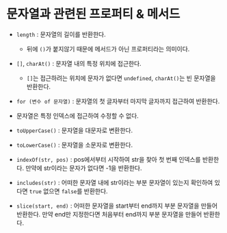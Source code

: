 # 문자열과 관련된 프로퍼티 & 메서드



- `length` : 문자열의 길이를 반환한다.
  - 뒤에 `()`가 붙지않기 때문에 메서드가 아닌 프로퍼티라는 의미이다.
- `[]`, `charAt()` : 문자열 내의 특정 위치에 접근한다.
  - `[]`는 접근하려는 위치에 문자가 없다면 `undefined`, `charAt()`는 빈 문자열을 반환한다.
- `for (변수 of 문자열)` : 문자열의 첫 글자부터 마지막 글자까지 접근하여 반환한다.
- 문자열은 특정 인덱스에 접근하여 수정할 수 없다.
- `toUpperCase()` : 문자열을 대문자로 변환한다.
- `toLowerCase()` : 문자열을 소문자로 변환한다.

- `indexOf(str, pos)` : pos에서부터 시작하여 str을 찾아 첫 번째 인덱스를 반환한다. 만약에 str이라는 문자가 없다면 -1을 반환한다.
- `includes(str)` : 어떠한 문자열 내에 str이라는 부분 문자열이 있는지 확인하여 있다면 `true` 없으면 `false`를 반환한다.
- `slice(start, end)` : 어떠한 문자열을 start부터 end까지 부분 문자열을 만들어 반환한다. 만약 end만 지정한다면 처음부터 end까지 부분 문자열을 만들어 반환한다. 